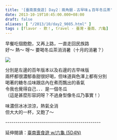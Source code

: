 ```yaml
---
title: '[臺南喪食遊] Day2：兩角銀﹣古早味﹠百年冬瓜茶'
date: 2013-10-19T10:45:00.000+08:00
draft: false
aliases: [ "/2013/10/day2_9085.html" ]
tags : [flavor - 飲！, travel - 臺灣・臺南、六龜]
---
```


早餐吃個飽飽，又再上路，一直走回民族路  
好～ 熱～ 呀～ 要喝冬瓜茶消消暑（十月的消暑？）  

![](/images/tainan2c.jpg)

分別是左邊的百年版本以及右邊的古早味版  
兩杯都很濃郁香甜很好喝，但味道與色澤上都有分別  
喝著的糖冬瓜味跟店內在煮而飄出的香氣  
令我也覺得自己．．．是一個冬瓜  
（這是甚麼形容詞呀？不過身型像冬瓜乃事實！）  
  
味濃但冰冰涼涼，熱氣全消  
但大大的一杯，又飽了～  
  
\-----------------------------------------------  
  
延伸閱讀：[臺南喪食遊 w/六龜 (5D4N)](https://hidie.net/tainan5d4n/)
